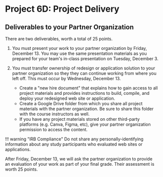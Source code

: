 # Project 6D: Project Delivery

## Deliverables to your Partner Organization

There are two deliverables, worth a total of 25 points.

1. You must present your work to your partner organization by Friday, December 13. You may use the same presentation materials as you prepared for your team's in-class presentation on Tuesday, December 3. 

2. You must transfer ownership of redesign or application solution to your partner organization so they they can continue working from where you left off. This must occur by Wednesday, December 13.
    - Create a "new hire document" that explains how to gain access to all project materials and provides instructions to build, compile, and deploy your redesigned web site or application. 
    - Create a Google Drive folder from which you share all project materials with the partner organization. Be sure to share this folder with the course instructors as well. 
    - If you have any project materials stored on other third-party platforms (e.g. Canva, Figma, etc), give your partner organization permission to access the content.

!!! warning "IRB Compliance"
    Do not share any personally-identifying information about any study participants who evaluated web sites or applications.

After Friday, December 13, we will ask the partner organization to provide an evaluation of your work as part of your final grade. Their assessment is worth 25 points. 


